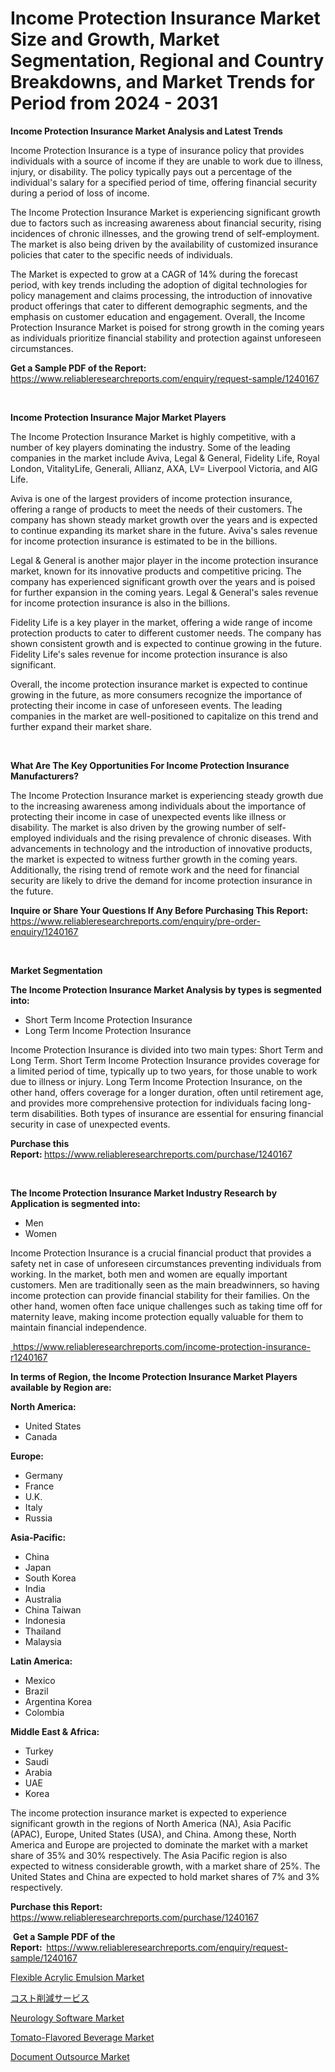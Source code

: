 <p><h1>Income Protection Insurance Market Size and Growth, Market Segmentation, Regional and Country Breakdowns, and Market Trends for Period from 2024 -  2031</h1></p><p><strong>Income Protection Insurance Market Analysis and Latest Trends</strong></p>
<p><p>Income Protection Insurance is a type of insurance policy that provides individuals with a source of income if they are unable to work due to illness, injury, or disability. The policy typically pays out a percentage of the individual's salary for a specified period of time, offering financial security during a period of loss of income.</p><p>The Income Protection Insurance Market is experiencing significant growth due to factors such as increasing awareness about financial security, rising incidences of chronic illnesses, and the growing trend of self-employment. The market is also being driven by the availability of customized insurance policies that cater to the specific needs of individuals.</p><p>The Market is expected to grow at a CAGR of 14% during the forecast period, with key trends including the adoption of digital technologies for policy management and claims processing, the introduction of innovative product offerings that cater to different demographic segments, and the emphasis on customer education and engagement. Overall, the Income Protection Insurance Market is poised for strong growth in the coming years as individuals prioritize financial stability and protection against unforeseen circumstances.</p></p>
<p><strong>Get a Sample PDF of the Report:&nbsp;</strong> <a href="https://www.reliableresearchreports.com/enquiry/request-sample/1240167">https://www.reliableresearchreports.com/enquiry/request-sample/1240167</a></p>
<p>&nbsp;</p>
<p><strong>Income Protection Insurance Major Market Players</strong></p>
<p><p>The Income Protection Insurance Market is highly competitive, with a number of key players dominating the industry. Some of the leading companies in the market include Aviva, Legal & General, Fidelity Life, Royal London, VitalityLife, Generali, Allianz, AXA, LV= Liverpool Victoria, and AIG Life.</p><p>Aviva is one of the largest providers of income protection insurance, offering a range of products to meet the needs of their customers. The company has shown steady market growth over the years and is expected to continue expanding its market share in the future. Aviva's sales revenue for income protection insurance is estimated to be in the billions.</p><p>Legal & General is another major player in the income protection insurance market, known for its innovative products and competitive pricing. The company has experienced significant growth over the years and is poised for further expansion in the coming years. Legal & General's sales revenue for income protection insurance is also in the billions.</p><p>Fidelity Life is a key player in the market, offering a wide range of income protection products to cater to different customer needs. The company has shown consistent growth and is expected to continue growing in the future. Fidelity Life's sales revenue for income protection insurance is also significant.</p><p>Overall, the income protection insurance market is expected to continue growing in the future, as more consumers recognize the importance of protecting their income in case of unforeseen events. The leading companies in the market are well-positioned to capitalize on this trend and further expand their market share.</p></p>
<p>&nbsp;</p>
<p><strong>What Are The Key Opportunities For Income Protection Insurance Manufacturers?</strong></p>
<p><p>The Income Protection Insurance market is experiencing steady growth due to the increasing awareness among individuals about the importance of protecting their income in case of unexpected events like illness or disability. The market is also driven by the growing number of self-employed individuals and the rising prevalence of chronic diseases. With advancements in technology and the introduction of innovative products, the market is expected to witness further growth in the coming years. Additionally, the rising trend of remote work and the need for financial security are likely to drive the demand for income protection insurance in the future.</p></p>
<p><strong>Inquire or Share Your Questions If Any Before Purchasing This Report:</strong> <a href="https://www.reliableresearchreports.com/enquiry/pre-order-enquiry/1240167">https://www.reliableresearchreports.com/enquiry/pre-order-enquiry/1240167</a></p>
<p>&nbsp;</p>
<p><strong>Market Segmentation</strong></p>
<p><strong>The Income Protection Insurance Market Analysis by types is segmented into:</strong></p>
<p><ul><li>Short Term Income Protection Insurance</li><li>Long Term Income Protection Insurance</li></ul></p>
<p><p>Income Protection Insurance is divided into two main types: Short Term and Long Term. Short Term Income Protection Insurance provides coverage for a limited period of time, typically up to two years, for those unable to work due to illness or injury. Long Term Income Protection Insurance, on the other hand, offers coverage for a longer duration, often until retirement age, and provides more comprehensive protection for individuals facing long-term disabilities. Both types of insurance are essential for ensuring financial security in case of unexpected events.</p></p>
<p><strong>Purchase this Report:&nbsp;</strong><a href="https://www.reliableresearchreports.com/purchase/1240167">https://www.reliableresearchreports.com/purchase/1240167</a></p>
<p>&nbsp;</p>
<p><strong>The Income Protection Insurance Market Industry Research by Application is segmented into:</strong></p>
<p><ul><li>Men</li><li>Women</li></ul></p>
<p><p>Income Protection Insurance is a crucial financial product that provides a safety net in case of unforeseen circumstances preventing individuals from working. In the market, both men and women are equally important customers. Men are traditionally seen as the main breadwinners, so having income protection can provide financial stability for their families. On the other hand, women often face unique challenges such as taking time off for maternity leave, making income protection equally valuable for them to maintain financial independence.</p></p>
<p><a href="https://www.reliableresearchreports.com/income-protection-insurance-r1240167">&nbsp;https://www.reliableresearchreports.com/income-protection-insurance-r1240167</a></p>
<p><strong>In terms of Region, the Income Protection Insurance Market Players available by Region are:</strong></p>
<p>
    <p> <strong> North America: </strong>
        <ul>
            <li>United States</li>
            <li>Canada</li>
        </ul>
        </p> 
    <p> <strong> Europe: </strong>
        <ul>
            <li>Germany</li>
            <li>France</li>
            <li>U.K.</li>
            <li>Italy</li>
            <li>Russia</li>
        </ul>
        </p> 
    <p> <strong> Asia-Pacific: </strong>
        <ul>
            <li>China</li>
            <li>Japan</li>
            <li>South Korea</li>
            <li>India</li>
            <li>Australia</li>
            <li>China Taiwan</li>
            <li>Indonesia</li>
            <li>Thailand</li>
            <li>Malaysia</li>
        </ul>
        </p> 
    <p> <strong> Latin America: </strong>
        <ul>
            <li>Mexico</li>
            <li>Brazil</li>
            <li>Argentina Korea</li>
            <li>Colombia</li>
        </ul>
        </p> 
    <p> <strong> Middle East & Africa: </strong>
        <ul>
            <li>Turkey</li>
            <li>Saudi</li>
            <li>Arabia</li>
            <li>UAE</li>
            <li>Korea</li>
        </ul>
    </p>
    </p>
<p><p>The income protection insurance market is expected to experience significant growth in the regions of North America (NA), Asia Pacific (APAC), Europe, United States (USA), and China. Among these, North America and Europe are projected to dominate the market with a market share of 35% and 30% respectively. The Asia Pacific region is also expected to witness considerable growth, with a market share of 25%. The United States and China are expected to hold market shares of 7% and 3% respectively.</p></p>
<p><strong>Purchase this Report: </strong><a href="https://www.reliableresearchreports.com/purchase/1240167">https://www.reliableresearchreports.com/purchase/1240167</a></p>
<p>&nbsp;<strong>Get a Sample PDF of the Report:&nbsp;&nbsp;</strong><a href="https://www.reliableresearchreports.com/enquiry/request-sample/1240167">https://www.reliableresearchreports.com/enquiry/request-sample/1240167</a></p>
<p><strong></strong></p>
<p><p><a href="https://www.linkedin.com/pulse/flexible-acrylic-emulsion-market-research-report-key-successful-wzluc">Flexible Acrylic Emulsion Market</a></p><p><a href="https://github.com/EthanMorar2011/Market-Research-Report-List-1/blob/main/732887348673.md">コスト削減サービス</a></p><p><a href="https://github.com/RyleeBauch2023/Market-Research-Report-List-1/blob/main/neurology-software-market.md">Neurology Software Market</a></p><p><a href="https://www.linkedin.com/pulse/tomato-flavored-beverage-market-research-report-reveals-qtebc">Tomato-Flavored Beverage Market</a></p><p><a href="https://github.com/Sarissaschmalingtr6fz2739/Market-Research-Report-List-2/blob/main/document-outsource-market.md">Document Outsource Market</a></p></p>